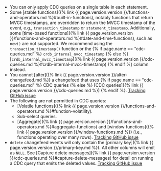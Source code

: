 - You can only apply CDC queries on a single table in each statement.
- Some [stable functions]({% link {{ page.version.version }}/functions-and-operators.md %}#built-in-functions), notably functions that return MVCC timestamps, are overridden to return the MVCC timestamp of the event, e.g., `transaction_timestamp` or `statement_timestamp`. Additionally, some [time-based functions]({% link {{ page.version.version }}/functions-and-operators.md %}#date-and-time-functions), such as `now()` are not supported. We recommend using the `transaction_timestamp()` function or the {% if page.name == "cdc-queries.md" %} `crdb_internal_mvcc_timestamp` {% else %}[`crdb_internal_mvcc_timestamp`]({% link {{ page.version.version }}/cdc-queries.md %}#crdb-internal-mvcc-timestamp) {% endif %} column instead.
- You cannot [alter]({% link {{ page.version.version }}/alter-changefeed.md %}) a changefeed that uses {% if page.name == "cdc-queries.md" %} CDC queries {% else %} [CDC queries]({% link {{ page.version.version }}/cdc-queries.md %}) {% endif %}. [Tracking GitHub issue](https://github.com/cockroachdb/cockroach/issues/83033)
- The following are not permitted in CDC queries:
    - [Volatile functions]({% link {{ page.version.version }}/functions-and-operators.md %}#function-volatility).
    - Sub-select queries.
    - [Aggregate]({% link {{ page.version.version }}/functions-and-operators.md %}#aggregate-functions) and [window functions]({% link {{ page.version.version }}/window-functions.md %}) (i.e., functions operating over many rows). [Tracking GitHub issue](https://github.com/cockroachdb/cockroach/issues/98237)
- `delete` changefeed events will only contain the [primary key]({% link {{ page.version.version }}/primary-key.md %}). All other columns will emit as `NULL`. See [Capture delete messages]({% link {{ page.version.version }}/cdc-queries.md %}#capture-delete-messages) for detail on running a CDC query that emits the deleted values. [Tracking GitHub issue](https://github.com/cockroachdb/cockroach/issues/83835)
